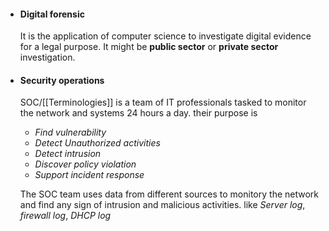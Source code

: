 - #### Digital forensic
	It is the application of computer science to investigate digital evidence for a legal purpose. It might be **public sector** or **private sector** investigation.

- #### Security operations
	SOC/[[Terminologies]] is a team of IT professionals tasked to monitor the network and systems 24 hours a day. their purpose is
	- *Find vulnerability* 
	- *Detect Unauthorized activities*
	- *Detect intrusion*
	- *Discover policy violation*
	- *Support incident response*

	The SOC team uses data from different sources to monitory the network and find any sign of intrusion and malicious activities. like *Server log*, *firewall log*, *DHCP log* 


	